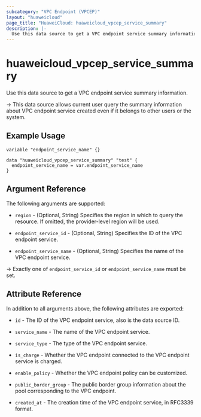 ```yaml
---
subcategory: "VPC Endpoint (VPCEP)"
layout: "huaweicloud"
page_title: "HuaweiCloud: huaweicloud_vpcep_service_summary"
description: |-
  Use this data source to get a VPC endpoint service summary information.
---
```


# huaweicloud_vpcep_service_summary

Use this data source to get a VPC endpoint service summary information.

-> This data source allows current user query the summary information about VPC endpoint service created even if
  it belongs to other users or the system.

## Example Usage

```hcl
variable "endpoint_service_name" {}

data "huaweicloud_vpcep_service_summary" "test" {
  endpoint_service_name = var.endpoint_service_name
}
```

## Argument Reference

The following arguments are supported:

* `region` - (Optional, String) Specifies the region in which to query the resource.
  If omitted, the provider-level region will be used.

* `endpoint_service_id` - (Optional, String) Specifies the ID of the VPC endpoint service.

* `endpoint_service_name` - (Optional, String) Specifies the name of the VPC endpoint service.

-> Exactly one of `endpoint_service_id` or `endpoint_service_name` must be set.

## Attribute Reference

In addition to all arguments above, the following attributes are exported:

* `id` - The ID of the VPC endpoint service, also is the data source ID.

* `service_name` - The name of the VPC endpoint service.

* `service_type` - The type of the VPC endpoint service.

* `is_charge` - Whether the VPC endpoint connected to the VPC endpoint service is charged.

* `enable_policy` - Whether the VPC endpoint policy can be customized.

* `public_border_group` - The public border group information about the pool corresponding to the VPC endpoint.

* `created_at` - The creation time of the VPC endpoint service, in RFC3339 format.
